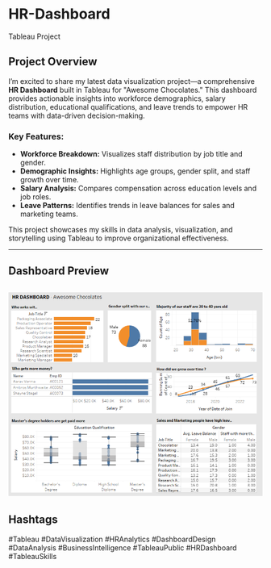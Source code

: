 # HR-Dashboard
Tableau Project

## Project Overview
I’m excited to share my latest data visualization project—a comprehensive **HR Dashboard** built in Tableau for "Awesome Chocolates." This dashboard provides actionable insights into workforce demographics, salary distribution, educational qualifications, and leave trends to empower HR teams with data-driven decision-making.

### Key Features:
- **Workforce Breakdown:** Visualizes staff distribution by job title and gender.
- **Demographic Insights:** Highlights age groups, gender split, and staff growth over time.
- **Salary Analysis:** Compares compensation across education levels and job roles.
- **Leave Patterns:** Identifies trends in leave balances for sales and marketing teams.

This project showcases my skills in data analysis, visualization, and storytelling using Tableau to improve organizational effectiveness.

---
## Dashboard Preview

![HR Dashboard Overview](Dashboard.png "HR Dashboard Overview")
---

## Hashtags

#Tableau #DataVisualization #HRAnalytics #DashboardDesign #DataAnalysis #BusinessIntelligence #TableauPublic #HRDashboard #TableauSkills
